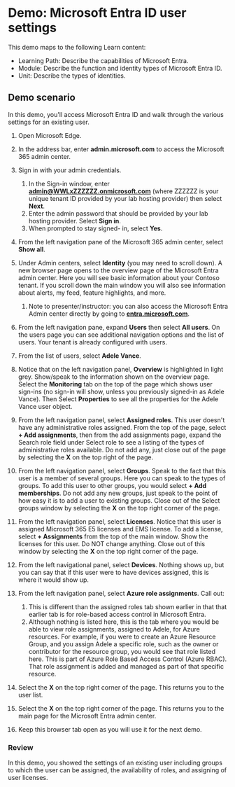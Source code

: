 <!---
---
Demo:
    Title: 'Explore Microsoft Entra ID User Settings'
    Learning Path/Module/Unit: 'Learning Path: Describe the capabilities of Microsoft Entra; Module 1: Describe the function and identity types of Microsoft Entra ID; Unit 3: Describe the Microsoft Entra identity types'
---
--->

# Demo: Microsoft Entra ID user settings

This demo maps to the following Learn content:

- Learning Path: Describe the capabilities of Microsoft Entra.
- Module: Describe the function and identity types of Microsoft Entra ID.
- Unit: Describe the types of identities.

## Demo scenario

In this demo, you'll access Microsoft Entra ID and walk through the various settings for an existing user.

1. Open Microsoft Edge.

1. In the address bar, enter **admin.microsoft.com** to access the Microsoft 365 admin center.

1. Sign in with your admin credentials.
    1. In the Sign-in window, enter **admin@WWLxZZZZZZ.onmicrosoft.com** (where ZZZZZZ is your unique tenant ID provided by your lab hosting provider) then select **Next**.
    1. Enter the admin password that should be provided by your lab hosting provider. Select **Sign in**.
    1. When prompted to stay signed- in, select **Yes**.

1. From the left navigation pane of the Microsoft 365 admin center, select **Show all**.

1. Under Admin centers, select **Identity** (you may need to scroll down).  A new browser page opens to the overview page of the Microsoft Entra admin center. Here you will see basic information about your Contoso tenant. If you scroll down the main window you will also see information about alerts, my feed, feature highlights, and more.  
    1. Note to presenter/instructor: you can also access the Microsoft Entra Admin center directly by going to **[entra.microsoft.com](https://entra.microsoft.com)**.

1. From the left navigation pane, expand **Users** then select **All users**.  On the users page you can see additional navigation options and the list of users. Your tenant is already configured with users.

1. From the list of users, select **Adele Vance**.

1. Notice that on the left navigation panel, **Overview** is highlighted in light grey.  Show/speak to the information shown on the overview page.  Select the **Monitoring** tab on the top of the page which shows user sign-ins (no sign-in will show, unless you previously signed-in as Adele Vance).  Then Select **Properties** to see all the properties for the Adele Vance user object.

1. From the left navigation panel, select **Assigned roles**.  This user doesn't have any administrative roles assigned.  From the top of the page, select **+ Add assignments**, then from the add assignments page, expand the Search role field under Select role to see a listing of the types of administrative roles available.  Do not add any, just close out of the page by selecting the **X** on the top right of the page.

1. From the left navigation panel, select **Groups**.  Speak to the fact that this user is a member of several groups.  Here you can speak to the types of groups.  To add this user to other groups, you would select **+ Add memberships**.  Do not add any new groups, just speak to the point of how easy it is to add a user to existing groups. Close out of the Select groups window by selecting the **X** on the top right corner of the page.

1. From the left navigation panel, select **Licenses**. Notice that this user is assigned Microsoft 365 E5 licenses and EMS license.  To add a license, select **+ Assignments** from the top of the main window.  Show the licenses for this user. Do NOT change anything.  Close out of this window by selecting the **X** on the top right corner of the page.

1. From the left navigational panel, select **Devices**.  Nothing shows up, but you can say that if this user were to have devices assigned, this is where it would show up.

1. From the left navigation panel, select **Azure role assignments**.  Call out:
    1. This is different than the assigned roles tab shown earlier in that that earlier tab is for role-based access control in Microsoft Entra.
    1. Although nothing is listed here, this is the tab where you would be able to view role assignments, assigned to Adele, for Azure resources. For example, if you were to create an Azure Resource Group, and you assign Adele a specific role, such as the owner or contributor for the resource group, you would see that role listed here. This is part of Azure Role Based Access Control (Azure RBAC). That role assignment is added and managed as part of that specific resource.

1. Select the **X** on the top right corner of the page. This returns you to the user list.

1. Select the **X** on the top right corner of the page. This returns you to the main page for the Microsoft Entra admin center.

1. Keep this browser tab open as you will use it for the next demo.

### Review

In this demo, you showed the settings of an existing user including groups to which the user can be assigned, the availability of roles, and assigning of user licenses.
